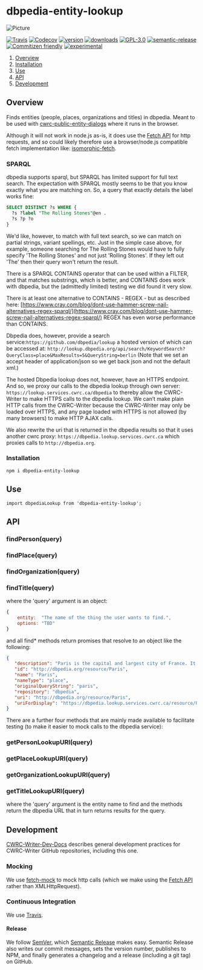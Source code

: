 # dbpedia-entity-lookup

![Picture](http://cwrc.ca/logos/CWRC_logos_2016_versions/CWRCLogo-Horz-FullColour.png)

[![Travis](https://img.shields.io/travis/cwrc/dbpedia-entity-lookup.svg)](https://travis-ci.org/cwrc/dbpedia-entity-lookup)
[![Codecov](https://img.shields.io/codecov/c/github/cwrc/dbpedia-entity-lookup.svg)](https://codecov.io/gh/cwrc/dbpedia-entity-lookup)
[![version](https://img.shields.io/npm/v/dbpedia-entity-lookup.svg)](http://npm.im/dbpedia-entity-lookup)
[![downloads](https://img.shields.io/npm/dm/dbpedia-entity-lookup.svg)](http://npm-stat.com/charts.html?package=dbpedia-entity-lookup&from=2015-08-01)
[![GPL-3.0](https://img.shields.io/npm/l/dbpedia-entity-lookup.svg)](http://opensource.org/licenses/GPL-3.0)
[![semantic-release](https://img.shields.io/badge/%20%20%F0%9F%93%A6%F0%9F%9A%80-semantic--release-e10079.svg)](https://github.com/semantic-release/semantic-release)
[![Commitizen friendly](https://img.shields.io/badge/commitizen-friendly-brightgreen.svg)](http://commitizen.github.io/cz-cli/)
[![experimental](http://badges.github.io/stability-badges/dist/experimental.svg)](http://github.com/badges/stability-badges)

1. [Overview](#overview)
1. [Installation](#installation)
1. [Use](#use)
1. [API](#api)
1. [Development](#development)

## Overview

Finds entities (people, places, organizations and titles) in dbpedia. Meant to be used with [cwrc-public-entity-dialogs](https://github.com/cwrc-public-entity-dialogs) where it runs in the browser.

Although it will not work in node.js as-is, it does use the [Fetch API](https://developer.mozilla.org/en-US/docs/Web/API/Fetch_API) for http requests, and so could likely therefore use a browser/node.js compatible fetch implementation like: [isomorphic-fetch](https://www.npmjs.com/package/isomorphic-fetch).

### SPARQL

dbpedia supports sparql, but SPARQL has limited support for full text search. The expectation with SPARQL mostly seems to be that you know exactly what you are matching on. So, a query that exactly details the label works fine:

```sql
SELECT DISTINCT ?s WHERE {
  ?s ?label "The Rolling Stones"@en .
  ?s ?p ?o
}
```

We'd like, however, to match with full text search, so we can match on partial strings, variant spellings, etc. Just in the simple case above, for example, someone searching for The Rolling Stones would have to fully specify 'The Rolling Stones' and not just 'Rolling Stones'. If they left out 'The' then their query won't return the result.

There is a SPARQL CONTAINS operator that can be used within a FILTER, and that matches substrings, which is better, and CONTAINS does work with dbpedia, but the (admittedly limited) testing we did found it very slow.

There is at least one alternative to CONTAINS - REGEX - but as described here: [https://www.cray.com/blog/dont-use-hammer-screw-nail-alternatives-regex-sparql/](https://www.cray.com/blog/dont-use-hammer-screw-nail-alternatives-regex-sparql/) REGEX has even worse performance than CONTAINS.

Dbpedia does, however, provide a search service:`https://github.com/dbpedia/lookup` a hosted version of which can be accessed at: `http://lookup.dbpedia.org/api/search/KeywordSearch?QueryClass=place&MaxResults=5&QueryString=berlin`
(Note that we set an accept header of application/json so we get back json and not the default xml.)

The hosted Dbpedia lookup does not, however, have an HTTPS endpoint. And so, we proxy our calls to the dbpedia lookup through own server: `https://lookup.services.cwrc.ca/dbpedia` to thereby allow the CWRC-Writer to make HTTPS calls to the dbpedia lookup. We can’t make plain HTTP calls from the CWRC-Writer because the CWRC-Writer may only be loaded over HTTPS, and any page loaded with HTTPS is not allowed (by many browsers) to make HTTP AJAX calls.

We also rewrite the uri that is returned in the dbpedia results so that it uses another cwrc proxy: `https://dbpedia.lookup.services.cwrc.ca` which proxies calls to `http://dbpedia.org`.

### Installation

`npm i dbpedia-entity-lookup`

## Use

`import dbpediaLookup from 'dbpedia-entity-lookup';`

## API

### findPerson(query)

### findPlace(query)

### findOrganization(query)

### findTitle(query)

where the 'query' argument is an object:  

```js
{
    entity:  "The name of the thing the user wants to find.",
    options: "TBD"
}
```

and all find* methods return promises that resolve to an object like the following:

```json
{
   "description": "Paris is the capital and largest city of France. It is situated on the river Seine, in northern France, at the heart of the Île-de-Franc…",
   "id": "http://dbpedia.org/resource/Paris",
   "name": "Paris",
   "nameType": "place",
   "originalQueryString": "paris",
   "repository": "dbpedia",
   "uri": "http://dbpedia.org/resource/Paris",
   "uriForDisplay": "https://dbpedia.lookup.services.cwrc.ca/resource/Paris"
}
```

There are a further four methods that are mainly made available to facilitate testing (to make it easier to mock calls to the dbpedia service):

### getPersonLookupURI(query)

### getPlaceLookupURI(query)

### getOrganizationLookupURI(query)

### getTitleLookupURI(query)

where the 'query' argument is the entity name to find and the methods return the dbpedia URL that in turn returns results for the query.

## Development

[CWRC-Writer-Dev-Docs](https://github.com/cwrc/CWRC-Writer-Dev-Docs) describes general development practices for CWRC-Writer GitHub repositories, including this one.

<!-- ### Testing

The code in this repository is intended to run in the browser, and so we use [browser-run](https://github.com/juliangruber/browser-run) to run [browserified](http://browserify.org) [tape](https://github.com/substack/tape) tests directly in the browser.

We [decorate](https://en.wikipedia.org/wiki/Decorator_pattern) [tape](https://github.com/substack/tape) with [tape-promise](https://github.com/jprichardson/tape-promise) to allow testing with promises and async methods. -->

### Mocking

We use [fetch-mock](https://github.com/wheresrhys/fetch-mock) to mock http calls (which we make using the [Fetch API](https://developer.mozilla.org/en-US/docs/Web/API/Fetch_API) rather than XMLHttpRequest).

<!-- We use [sinon](http://sinonjs.org) [fake timers](http://sinonjs.org/releases/v4.0.1/fake-timers/) to test our timeouts, without having to wait for the timeouts. -->

<!-- ### Code Coverage

We generate code coverage by instrumenting our code with [istanbul](https://github.com/gotwarlost/istanbul) before [browser-run](https://github.com/juliangruber/browser-run) runs the tests, then extract the coverage (which [istanbul](https://github.com/gotwarlost/istanbul) writes to the global object, i.e., the window in the browser), format it with [istanbul](https://github.com/gotwarlost/istanbul), and finally report (Travis actually does this for us) to [codecov.io](codecov.io) -->

<!-- ### Transpilation

We use [babelify](https://github.com/babel/babelify) and [babel-plugin-istanbul](https://github.com/istanbuljs/babel-plugin-istanbul) to compile our code, tests, and code coverage with [babel](https://github.com/babel/babel) -->

### Continuous Integration

We use [Travis](https://travis-ci.org).

#### Release

We follow [SemVer](http://semver.org), which [Semantic Release](https://github.com/semantic-release/semantic-release) makes easy. Semantic Release also writes our commit messages, sets the version number, publishes to NPM, and finally generates a changelog and a release (including a git tag) on GitHub.
